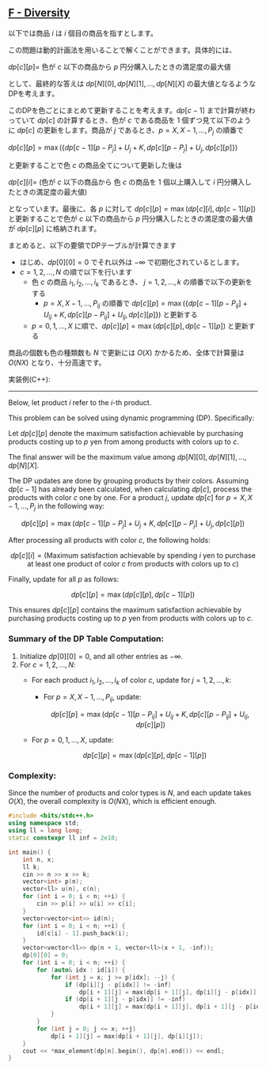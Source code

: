 ## [F - Diversity](https://atcoder.jp/contests/abc383/tasks/abc383_f)

以下では商品 $i$ は $i$ 個目の商品を指すとします。

この問題は動的計画法を用いることで解くことができます。具体的には、

$dp[c][p]=$ 色が $c$ 以下の商品から $p$ 円分購入したときの満足度の最大値

として、最終的な答えは $dp[N][0], dp[N][1], \dots, dp[N][X]$ の最大値となるようなDPを考えます。

このDPを色ごとにまとめて更新することを考えます。$dp[c−1]$ まで計算が終わっていて $dp[c]$ の計算するとき、色が $c$ である商品を $1$ 個ずつ見て以下のように $dp[c]$ の更新をします。商品が $j$ であるとき、$p = X, X−1, \dots, P_j$ の順番で

$dp[c][p] = \max⁡(\{dp[c−1][p − P_j] + U_j + K, dp[c][p − P_j] + U_j, dp[c][p]\})$

と更新することで色 $c$ の商品全てについて更新した後は

$dp[c][i]=$ (色が $c$ 以下の商品から 色 $c$ の商品を $1$ 個以上購入して $i$ 円分購入したときの満足度の最大値)

となっています。最後に、各 $p$ に対して $dp[c][p] = \max⁡(dp[c][i],dp[c−1][p])$ と更新することで色が $c$ 以下の商品から $p$ 円分購入したときの満足度の最大値が $dp[c][p]$ に格納されます。

まとめると、以下の要領でDPテーブルが計算できます

* はじめ、$dp[0][0] = 0$ でそれ以外は $-\infty$ で初期化されているとします。
* $c = 1, 2, \dots, N$ の順で以下を行います
  * 色 $c$ の商品 $i_1, i_2, \dots, i_k$ であるとき、 $j = 1, 2, \dots ,k$ の順番で以下の更新をする
    * $p = X, X−1, \dots ,P_{ij}$ の順番で $dp[c][p] = \max⁡(\{dp[c−1][p−P_{ij}]+U_{ij} + K, dp[c][p−P_{ij}] + U_{ij}, dp[c][p]\})$ と更新する
  * $p = 0, 1, \dots , X$ に順で、$dp[c][p] = \max⁡(dp[c][p],dp[c−1][p])$ と更新する

商品の個数も色の種類数も $N$ で更新には $O(X)$ かかるため、全体で計算量は $O(NX)$ となり、十分高速です。

実装例(C++):

---

Below, let product $i$ refer to the $i$-th product.

This problem can be solved using dynamic programming (DP). Specifically:

Let $dp[c][p]$ denote the maximum satisfaction achievable by purchasing products costing up to $p$ yen from among products with colors up to $c$.

The final answer will be the maximum value among $dp[N][0], dp[N][1], \dots, dp[N][X]$.

The DP updates are done by grouping products by their colors. Assuming $dp[c-1]$ has already been calculated, when calculating $dp[c]$, process the products with color $c$ one by one. For a product $j$, update $dp[c]$ for $p = X, X-1, \dots, P_j$ in the following way:

$$
dp[c][p] = \max\left(dp[c-1][p - P_j] + U_j + K, \, dp[c][p - P_j] + U_j, \, dp[c][p]\right)
$$

After processing all products with color $c$, the following holds:

$$
dp[c][i] = \text{(Maximum satisfaction achievable by spending $i$ yen to purchase at least one product of color $c$ from products with colors up to $c$)}
$$

Finally, update for all $p$ as follows:

$$
dp[c][p] = \max(dp[c][p], dp[c-1][p])
$$

This ensures $dp[c][p]$ contains the maximum satisfaction achievable by purchasing products costing up to $p$ yen from products with colors up to $c$.

### Summary of the DP Table Computation:

1. Initialize $dp[0][0] = 0$, and all other entries as $-\infty$.
2. For $c = 1, 2, \dots, N$:
   - For each product $i_1, i_2, \dots, i_k$ of color $c$, update for $j = 1, 2, \dots, k$:
     - For $p = X, X-1, \dots, P_{ij}$, update:
       
       $$dp[c][p] = \max\left(dp[c-1][p-P_{ij}] + U_{ij} + K, \, dp[c][p-P_{ij}] + U_{ij}, \, dp[c][p]\right)$$
       
   - For $p = 0, 1, \dots, X$, update:

     $$dp[c][p] = \max(dp[c][p], dp[c-1][p])$$

### Complexity:

Since the number of products and color types is $N$, and each update takes $O(X)$, the overall complexity is $O(NX)$, which is efficient enough.

```cpp
#include <bits/stdc++.h>
using namespace std;
using ll = long long;
static constexpr ll inf = 2e18;

int main() {
    int n, x;
    ll k;
    cin >> n >> x >> k;
    vector<int> p(n);
    vector<ll> u(n), c(n);
    for (int i = 0; i < n; ++i) {
        cin >> p[i] >> u[i] >> c[i];
    }
    vector<vector<int>> id(n);
    for (int i = 0; i < n; ++i) {
        id[c[i] - 1].push_back(i);
    }
    vector<vector<ll>> dp(n + 1, vector<ll>(x + 1, -inf));
    dp[0][0] = 0;
    for (int i = 0; i < n; ++i) {
        for (auto& idx : id[i]) {
            for (int j = x; j >= p[idx]; --j) {
                if (dp[i][j - p[idx]] != -inf)
                    dp[i + 1][j] = max(dp[i + 1][j], dp[i][j - p[idx]] + u[idx] + k);
                if (dp[i + 1][j - p[idx]] != -inf)
                    dp[i + 1][j] = max(dp[i + 1][j], dp[i + 1][j - p[idx]] + u[idx]);
            }
        }
        for (int j = 0; j <= x; ++j)
            dp[i + 1][j] = max(dp[i + 1][j], dp[i][j]);
    }
    cout << *max_element(dp[n].begin(), dp[n].end()) << endl;
}
```
